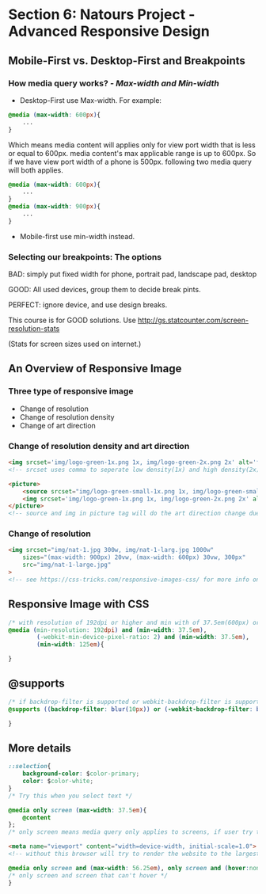 # Section 6: Natours Project - Advanced Responsive Design

## Mobile-First vs. Desktop-First and Breakpoints

### How media query works? *- Max-width and Min-width*
* Desktop-First use Max-width.
For example:
```css
@media (max-width: 600px){
    ...
}
```
Which means media content will applies only for view port width that is less or equal to 600px. media content's max applicable range is up to 600px.
So if we have view port width of a phone is 500px. following two media query will both applies.
```css
@media (max-width: 600px){
    ...
}
@media (max-width: 900px){
    ...
}
```
* Mobile-first use min-width instead.

### Selecting our breakpoints: The options

BAD: simply put fixed width for phone, portrait pad, landscape pad, desktop

GOOD: All used devices, group them to decide break pints.

PERFECT: ignore device, and use design breaks.

This course is for GOOD solutions.
Use
http://gs.statcounter.com/screen-resolution-stats

(Stats for screen sizes used on internet.)

## An Overview of Responsive Image
### Three type of responsive image
* Change of resolution
* Change of resolution density
* Change of art direction

### Change of resolution density and art direction
```html
<img srcset='img/logo-green-1x.png 1x, img/logo-green-2x.png 2x' alt='footer-logo' class='footer-logo'>
<!-- srcset uses comma to seperate low density(1x) and high density(2x), browser will automatically pick which sreen density is used-->

<picture>
    <source srcset="img/logo-green-small-1x.png 1x, img/logo-green-small-2x.png 2x" media="(max-width: 37.5em)">
    <img srcset='img/logo-green-1x.png 1x, img/logo-green-2x.png 2x' alt='footer-logo' class='footer-logo'>
</picture>
<!-- source and img in picture tag will do the art direction change due to the media query specified in media attribute. In this example, when screen size smaller than 37.5em(600px), it will use logo-green-small instead of logo-green, then we do density change by srcset attribute. -->
```

### Change of resolution
```html
<img srcset="img/nat-1.jpg 300w, img/nat-1-larg.jpg 1000w" 
    sizes="(max-width: 900px) 20vw, (max-width: 600px) 30vw, 300px"
    src="img/nat-1-large.jpg"
>
<!-- see https://css-tricks.com/responsive-images-css/ for more info on sizes and srcset combinations -->
```

## Responsive Image with CSS
```css
/* with resolution of 192dpi or higher and min with of 37.5em(600px) or higher, or min width of 125em(2000px) the css applies*/
@media (min-resolution: 192dpi) and (min-width: 37.5em), 
        (-webkit-min-device-pixel-ratio: 2) and (min-width: 37.5em),
        (min-width: 125em){

}
```

## @supports
```css
/* if backdrop-filter is supported or webkit-backdrop-filter is supported, css applies */
@supports ((backdrop-filter: blur(10px)) or (-webkit-backdrop-filter: blur(10px))){

}
```

## More details
```css
::selection{
    background-color: $color-primary;
    color: $color-white;
}
/* Try this when you select text */
```
```css
@media only screen (max-width: 37.5em){
    @content
};
/* only screen means media query only applies to screens, if user try to print, media query does not apply */
```

```html
<meta name="viewport" content="width=device-width, initial-scale=1.0">
<!-- without this browser will try to render the website to the largest element's width, but with this, max width will be the device width -->
```

```css
@media only screen and (max-width: 56.25em), only screen and (hover:none){
/* only screen and screen that can't hover */
}
```
